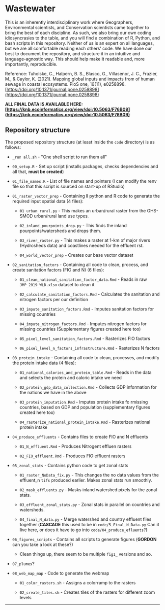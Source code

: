 # Wastewater

This is an inherently interdisciplinary work where Geographers, Environmental scientists, and Conservation scientists came together to bring the best of each discipline. As such, we also bring our own coding idiosyncrasies to the table, and you will find a combination of R, Python, and bash scripts in this repository. Neither of us is an expert on all languages, but we are all comfortable reading each others' code. We have done our best to document the repository, and structure it in an intuitive and language-agnostic way. This should help make it readable and, more importantly, reproducible.

Reference: Tuholske, C., Halpern, B. S., Blasco, G., Villasenor, J. C., Frazier, M., & Caylor, K. (2021). Mapping global inputs and impacts from of human sewage in coastal ecosystems. PloS one, 16(11), e0258898. [https://doi.org/10.1371/journal.pone.0258898](https://doi.org/10.1371/journal.pone.0258898)

**ALL FINAL DATA IS AVAILABLE HERE: [https://knb.ecoinformatics.org/view/doi:10.5063/F76B09](https://knb.ecoinformatics.org/view/doi:10.5063/F76B09)**

## Repository structure

The proposed repository structure (at least inside the `code` directory) is as follows:

- `_run all.sh` - "One shell script to run them all"

- `00_setup.R` - Set up script (installs packages, checks dependencies and all that, **must be created**)

- `01_file_names.R` - List of file names and pointers (I can modify the renv file so that this script is sourced on start-up of RStudio)

- `01_raster_vector_prep` - Containing ll python and R code to generate the required input spatial data (4 files):
   
   - `01_urban_rural.py` - This makes an urban/rural raster from the GHS-SMOD urban/rural land use types.
   
   - `02_inland_pourpoints_drop.py` - This finds the inland pourpoints/watersheds and drops them.
   
   - `03_river_raster.py` - This makes a raster at 1-km of major rivers (Hydrosheds data) and coastlines needed for the effluent rst.
   
   - `04_world_vector_prep` - Creates our base vector dataset

- `02_sanitation_factors` - Containing all code to clean, process, and create sanitation factors (FIO and N) (6 files):
   
   - `01_clean_national_sanitation_factor_data.Rmd` - Reads in raw `JMP_2019_WLD.xlsx` dataset to clean it
   
   - `02_calculate_sanitation_factors.Rmd` - Calculates the sanitation and nitrogen factors per our definition
   
   - `03_impute_sanitation_factors.Rmd` - Imputes sanitation factors for missing countries
   
   - `04_impute_nitrogen_factors.Rmd` - Imputes nitrogen factors for missing countries (Supplementary figures created here too)
   
   - `05_pixel_level_sanitation_factors.Rmd` - Rasterizes FIO factors
   
   - `06_pixel_level_n_factors_infrastructure.Rmd` - Rasterizes N factors

- `03_protein_intake` - Containing all code to clean, processes, and modify the protein intake data (4 files):

   - `01_national_calories_and_protein_table.Rmd` - Reads in the data and selects the protein and caloric intake we need

   - `02_protein_gdp_data_collection.Rmd` - Collects GDP information for the nations we have in the above

   - `03_protein_imputation.Rmd` - Imputes protein intake fo rmissing countries, based on GDP and population (supplementary figures created here too)

   - `04_rasterize_national_protein_intake.Rmd` - Rasterizes national protein intake

- `04_produce_effluents` - Contains files to create FIO and N effluents
   
   - `01_N_effluent.Rmd` - Produces Nitrogent effluen rasters

   - `02_FIO_effluent.Rmd` - Produces FIO effluent rasters

- `05_zonal_stats` - Contains python code to get zonal stats
   
   - `01_raster_NoData_fix.py` - This changes the no data values from the effluent_n `tifs` produced earlier. Makes zonal stats run smoothly.
   
   - `02_mask_effluents.py` - Masks inland watershed pixels for the zonal stats.
   
   - `03_effluent_zonal_stats.py` - Zonal stats in parallel on countries and watersheds.
   
   - `04_final_N_data.py` - Merge watershed and country effluent files together (**CASCADE** this used to be in `code/5_Final_N_Data.py` Can it live here, or does it have to go into `code/04_produce_efluents`?)
   
- `06_figures_scripts` - Contains all scripts to generate figures (**GORDON** can you take a look at these?)
   
   - Clean things up, there seem to be multiple `fig1_` versions and so.

- `07_plumes`?

- `08_web_map_map` - Code to generate the webmap

   - `01_color_rasters.sh` - Assigns a colorramp to the rasters

   - `02_create_tiles.sh` - Creates tiles of the rasters for different zoom levels

---------



























